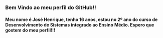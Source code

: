 ### Bem Vindo ao meu perfil do GitHub!! 
<h4 class=" font-family="Roboto" size="10px">Meu nome é José Henrique, tenho 16 anos, estou no 2º ano do curso de Desenvolvimento de Sistemas integrado ao Ensino Médio. Espero que gostem do meu perfil!!!<h4>  


